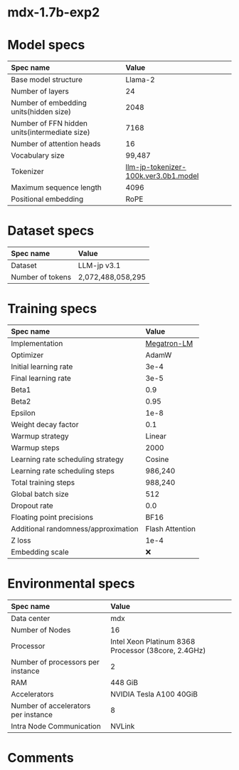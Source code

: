 # mdx-1.7b-exp2

# Model specs

|Spec name|Value|
|:---|:---|
|Base model structure|Llama-2|
|Number of layers|24|
|Number of embedding units(hidden size)|2048|
|Number of FFN hidden units(intermediate size)|7168|
|Number of attention heads|16|
|Vocabulary size|99,487|
|Tokenizer|[llm-jp-tokenizer-100k.ver3.0b1.model](https://github.com/llm-jp/llm-jp-tokenizer/blob/870a27ce6872e105e4b76cdf2e68c8b7ebfc6a37/models/ver3.0/llm-jp-tokenizer-100k.ver3.0b1.model)|
|Maximum sequence length|4096|
|Positional embedding|RoPE|

# Dataset specs
|Spec name|Value|
|:---|:---|
|Dataset|LLM-jp v3.1|
|Number of tokens|2,072,488,058,295|

# Training specs

|Spec name|Value|
|:---|:---|
|Implementation|[Megatron-LM](https://github.com/llm-jp/Megatron-LM/tree/402e6ff1937176db4e1e3dedfefaa15f97204d84)|
|Optimizer|AdamW|
|Initial learning rate|3e-4|
|Final learning rate|3e-5|
|Beta1|0.9|
|Beta2|0.95|
|Epsilon|1e-8|
|Weight decay factor|0.1|
|Warmup strategy|Linear|
|Warmup steps|2000|
|Learning rate scheduling strategy|Cosine|
|Learning rate scheduling steps|986,240|
|Total training steps|988,240|
|Global batch size|512|
|Dropout rate|0.0|
|Floating point precisions|BF16|
|Additional randomness/approximation|Flash Attention|
|Z loss|1e-4|
|Embedding scale|❌|

# Environmental specs

|Spec name|Value|
|:---|:---|
|Data center|mdx|
|Number of Nodes|16|
|Processor|Intel Xeon Platinum 8368 Processor (38core, 2.4GHz)|
|Number of processors per instance|2|
|RAM|448 GiB|
|Accelerators|NVIDIA Tesla A100 40GiB|
|Number of accelerators per instance|8|
|Intra Node Communication |NVLink|

# Comments
